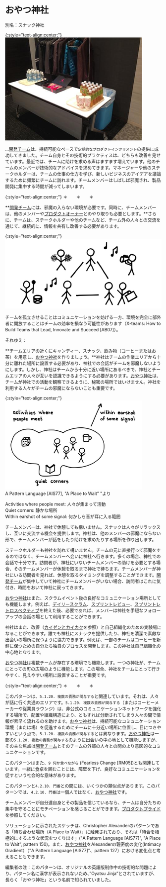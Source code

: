 # おやつ神社

別名：スナック神社

{:style="text-align:center;"}
![ch02_21_20_Oyatsu_Jinja_Snack_Shrine_1](Images/ch02_21_20_Oyatsu_Jinja_Snack_Shrine_1.png)

...[開発チーム](ch02_14_14_Development_Team.md)​は、持続可能なペースで`定期的なプロダクトインクリメント`​の提供に成功してきました。チーム自身とその技術的プラクティスは、どちらも改善を見せています。最近では、チームに助けを求める声はますます増えています。他のチームのメンバーが技術的なアドバイスを求めてきます。マネージャーや他のステークホルダーは、チームの仕事の仕方を学び、新しいビジネスのアイデアを議論するために頻繁にチームに訪れます。チームメンバーはしばしば邪魔され、製品開発に集中する時間が減ってしまいます。

{:style="text-align:center;"}
＊　　＊　　＊

**[開発チーム](ch02_14_14_Development_Team.md)には、邪魔の入らない環境が必要です。同時に、チームメンバーは、他のメンバーや[プロダクトオーナー](ch02_11_11_Product_Owner.md)​とのやり取りも必要とします。**さらに、チームは、ステークホルダーや他のチームなど、チーム外の人々との交流を通じて、継続的に、情報を共有し改善する必要があります。

{:style="text-align:center;"}
![ch02_21_20_Oyatsu_Jinja_Snack_Shrine_2](Images/ch02_21_20_Oyatsu_Jinja_Snack_Shrine_2.png)

チームを孤立させることはコミュニケーションを妨げる一方、環境を完全に部外者に開放することはチームの効率を損なう可能性があります（X-teams: How to Build Teams that Lead, Innovate and Succeed [AB07]）。

それゆえ：

**チームエリアの近くにキャンディー、スナック、飲み物（コーヒーまたはお茶）を用意し、[おやつ神社](ch02_21_20_Oyatsu_Jinja_Snack_Shrine_.md)を作りましょう。**神社はチームの作業エリアから十分に離れた場所に設置する必要があり、神社での会話がチームを邪魔しないようにします。しかし、神社はチームから十分に近い場所にあるべきで、神社とチームエリアの人々が互いを認識できるようにする必要があります。[おやつ神社](ch02_21_20_Oyatsu_Jinja_Snack_Shrine_.md)は、チームが神社での活動を観察できるように、秘密の場所ではいけません。神社を利用する人々がチームの邪魔にならないことも重要です。

{:style="text-align:center;"}
![ch02_21_20_Oyatsu_Jinja_Snack_Shrine_3](Images/ch02_21_20_Oyatsu_Jinja_Snack_Shrine_3.png)<br>
A Pattern Language [AIS77], "A Place to Waitˮ "より

Activities where people meet: 人々が集まって活動<br>Quiet corners: 静かな場所<br>Within earshot of some signal: 何かしら音が耳に入る範囲

チームメンバーは、神社で休憩しても構いません。スナックは人々がリラックスし、互いに交流する機会を提供します。神社は、他のメンバーの邪魔にならない形で、チームメンバーが話をしたり助けを求めたりする場所を作り出します。

ステークホルダーも神社を訪れて構いません。チームの元に直接行って邪魔をするのではなく、チームメンバーへ会いに神社へ行きます。多くの場合、神社での会話で十分です。訪問者が、神社にいないチームメンバーの助けを必要とする場合、そのチームメンバーが休憩を取るまで神社で待ちます。チームメンバーが神社にいる訪問者を見れば、休憩を取るタイミングを調整することができます。[開発チーム](ch02_14_14_Development_Team.md)が集中していて神社にチームメンバーがいない場合、訪問者はこれに気付き、時間をおいて神社に戻ってきます。

[おやつ神社](ch02_21_20_Oyatsu_Jinja_Snack_Shrine_.md)はまた、スクラムイベント後の良好なコミュニケーション場所としても機能します。例えば、[デイリースクラム](ch02_30_29_Daily_Scrum.md)、[スプリントレビュー](ch02_36_35_Sprint_Review.md)、[スプリントレトロスペクティブ](ch02_37_36_Sprint_Retrospective.md)を終えた後、必要であれば、メンバーは神社を手短なフォローアップの会話の場として利用することができます。

神社はまた、改善（[カイゼンとカイカク](ch02_19_Kaizen_and_Kaikaku.md)を参照）と自己組織化のための実験場になることができます。誰でも神社にスナックを提供したり、神社を清潔で素敵な出会いの場所に保つように協力できます。例えば、一部のチームはコーヒーを新鮮に保つための自分たち独自のプロセスを開発します。この神社は自己組織化の中心地となります。

[おやつ神社](ch02_21_20_Oyatsu_Jinja_Snack_Shrine_.md)は複数チームが存在する環境でも機能します。一つの神社が、チームにとっての町の広場のように機能します。この場合、神社をチームにとって行きやすく、見えやすい場所に設置することが重要です。

{:style="text-align:center;"}
＊　　＊　　＊

このパターンは、`5.1.20. 複数の責務が関与する`と関連しています。それは、人々が話に行く共通のエリアです。`5.1.20. 複数の責務が関与する`（またはコーヒーメーカーや従業員ラウンジ）は、非公式のコミュニケーションネットワークを強化する場所で、配置や組織構造により、ともすれば分断されてしまう人々の間で情報が素早く流れるのを助けます。[おやつ神社](ch02_21_20_Oyatsu_Jinja_Snack_Shrine_.md)は、持続可能なコミュニケーション環境（または場）を促進するためにチームに十分近い場所に位置し、目につきやすいという点で、`5.1.20. 複数の責務が関与する`とは異なります。[おやつ神社](ch02_21_20_Oyatsu_Jinja_Snack_Shrine_.md)は一部の`5.1.20. 複数の責務が関与する`のように出会いの中心地として機能しますが、その主な焦点は[開発チーム](ch02_14_14_Development_Team.md)とそのチームの外部の人々との間のより意図的なコミュニケーションです。

このパターンはまた、`9 何か食べながら` (Fearless Change [RM05])とも関連しています。一緒に食卓を囲むことには、障壁を下げ、良好なコミュニケーションを促すという社会的な意味があります。

このパターンと`4.2.10. 門番`との間には、いくつかの類似点があります。このパターンでは、`4.2.10. 門番`は一個人ではなく、[おやつ神社](ch02_21_20_Oyatsu_Jinja_Snack_Shrine_.md)です。

チームメンバーが自分達自身とその製品を信じているなら、チームは自分たちの集中を守ることにモチベーションを感じることができます。​[プロダクトプライド](ch02_39_38_Product_Pride.md)を参照してください。

ソリューションに示されたスケッチは、Christopher Alexanderのパターンである「待ち合わせ場所（A Place to Wait）」に触発されており、それは「待合を積極的にするような状況をつくり出す」("A Pattern Language [AIS77]", "A Place to Waitˮ, pattern 150)。また、[おやつ神社](ch02_21_20_Oyatsu_Jinja_Snack_Shrine_.md)をAlexanderの親密度の変化(Intimacy Gradient）（"A Pattern Language [AIS77]"、pattern 127）における変化点と考えることもできます。

編集者の注：このパターンは、オリジナルの英語版制作中の技術的な問題により、パターン名に漢字が表示されないため、”Oyatsu Jinja”とされていますが、長らく「おやつ神社」という名前で知られていました。

